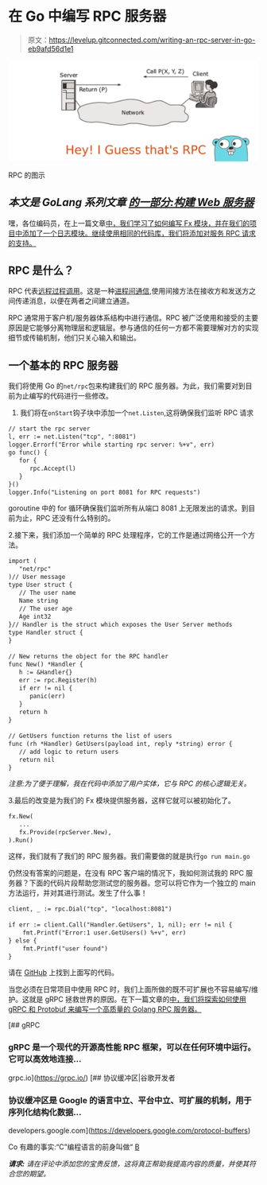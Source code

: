 # 在 Go 中编写 RPC 服务器

> 原文：<https://levelup.gitconnected.com/writing-an-rpc-server-in-go-eb9afd56d1e1>

![](img/58fba04e0fec248d29661ebb33185087.png)

RPC 的图示

## *本文是 GoLang 系列文章* [*的一部分:构建 Web 服务器*](https://sumit-agarwal.medium.com/golang-building-a-web-server-2d34d4f90fa1)

嘿，各位编码员，在上一篇文章[中，我们学习了如何编写 Fx 模块，并在我们的项目中添加了一个日志模块。继续使用相同的代码库，我们将添加对服务 RPC 请求的支持。](/writing-fx-modules-517193b9c4f0)

## RPC 是什么？

RPC 代表[远程过程调用](https://users.cs.cf.ac.uk/Dave.Marshall/C/node33.html)。这是一种[进程间通信](https://www.geeksforgeeks.org/inter-process-communication-ipc),使用间接方法在接收方和发送方之间传递消息，以便在两者之间建立通道。

RPC 通常用于客户机/服务器体系结构中进行通信。RPC 被广泛使用和接受的主要原因是它能够分离物理层和逻辑层。参与通信的任何一方都不需要理解对方的实现细节或传输机制，他们只关心输入和输出。

## 一个基本的 RPC 服务器

我们将使用 Go 的`net/rpc`包来构建我们的 RPC 服务器。为此，我们需要对到目前为止编写的代码进行一些修改。

1.  我们将在`onStart`钩子块中添加一个`net.Listen`,这将确保我们监听 RPC 请求

```
// start the rpc server
l, err := net.Listen("tcp", ":8081")
logger.Errorf("Error while starting rpc server: %+v", err)
go func() {
   for {
      rpc.Accept(l)
   }
}()
logger.Info("Listening on port 8081 for RPC requests")
```

goroutine 中的 for 循环确保我们监听所有从端口 8081 上无限发出的请求。到目前为止，RPC 还没有什么特别的。

2.接下来，我们添加一个简单的 RPC 处理程序，它的工作是通过网络公开一个方法。

```
import (
   "net/rpc"
)// User message
type User struct {
   // The user name
   Name string
   // The user age
   Age int32
}// Handler is the struct which exposes the User Server methods
type Handler struct {
}

// New returns the object for the RPC handler
func New() *Handler {
   h := &Handler{}
   err := rpc.Register(h)
   if err != nil {
      panic(err)
   }
   return h
}

// GetUsers function returns the list of users
func (rh *Handler) GetUsers(payload int, reply *string) error {
   // add logic to return users
   return nil
}
```

*注意:为了便于理解，我在代码中添加了用户实体，它与 RPC 的核心逻辑无关。*

3.最后的改变是为我们的 Fx 模块提供服务器，这样它就可以被初始化了。

```
fx.New(
   ...
   fx.Provide(rpcServer.New),
).Run()
```

这样，我们就有了我们的 RPC 服务器。我们需要做的就是执行`go run main.go`

仍然没有答案的问题是，在没有 RPC 客户端的情况下，我如何测试我的 RPC 服务器？下面的代码片段帮助您测试您的服务器。您可以将它作为一个独立的 main 方法运行，并对其进行测试。发生了什么事！

```
client, _ := rpc.Dial("tcp", "localhost:8081")

if err := client.Call("Handler.GetUsers", 1, nil); err != nil {
    fmt.Printf("Error:1 user.GetUsers() %+v", err)
} else {
    fmt.Printf("user found")
}
```

请在 [GitHub](https://github.com/sumiet/medium_webserver_series/tree/master/4) 上找到上面写的代码。

当您必须在日常项目中使用 RPC 时，我们上面所做的既不可扩展也不容易编写/维护。这就是 gRPC 拯救世界的原因。在下一篇文章的[中，我们将探索如何使用 gRPC 和 Protobuf 来编写一个高质量的 Golang RPC 服务器。](https://sumit-agarwal.medium.com/using-grpc-and-protobuf-in-golang-9c218d662db3)

[](https://grpc.io/) [## gRPC

### gRPC 是一个现代的开源高性能 RPC 框架，可以在任何环境中运行。它可以高效地连接…

grpc.io](https://grpc.io/) [](https://developers.google.com/protocol-buffers) [## 协议缓冲区|谷歌开发者

### 协议缓冲区是 Google 的语言中立、平台中立、可扩展的机制，用于序列化结构化数据…

developers.google.com](https://developers.google.com/protocol-buffers) 

Co 有趣的事实:“C”编程语言的前身叫做“ [B](https://en.wikipedia.org/wiki/B_(programming_language))

***请求:*** *请在评论中添加您的宝贵反馈，这将真正帮助我提高内容的质量，并使其符合您的期望。*